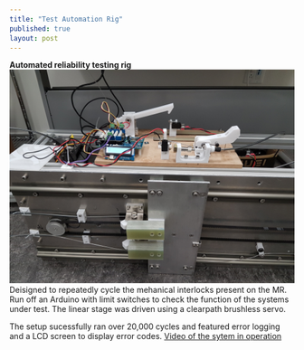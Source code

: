 ```yaml
---
title: "Test Automation Rig"
published: true
layout: post
---
```


**Automated reliability testing rig**
![rig](../assets/img/ReliabilityJig.jpg)
Deisigned to repeatedly cycle the mehanical interlocks present on the MR. Run off an Arduino with limit switches to check the function of the systems under test. The linear stage was driven using a clearpath brushless servo.

The setup sucessfully ran over 20,000 cycles and featured error logging and a LCD screen to display error codes.
[Video of the sytem in operation](https://photos.app.goo.gl/ScWVk6wpBpEZcAfZ7)
